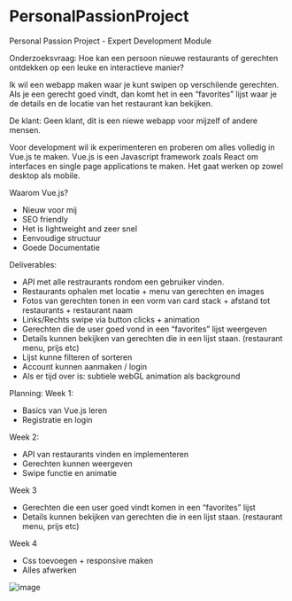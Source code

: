 # PersonalPassionProject

Personal Passion Project - Expert Development Module

Onderzoeksvraag: Hoe kan een persoon nieuwe restaurants of gerechten ontdekken op een leuke en interactieve manier?

Ik wil een webapp maken waar je kunt swipen op verschilende gerechten. Als je een gerecht goed vindt, dan komt het in een “favorites” lijst waar je de details en de locatie van het restaurant kan bekijken.

De klant: Geen klant, dit is een niewe webapp voor mijzelf of andere mensen.

Voor development wil ik experimenteren en proberen om alles volledig in Vue.js te maken. Vue.js is een Javascript framework zoals React om interfaces en single page applications te maken. Het gaat werken op zowel desktop als mobile.

Waarom Vue.js?

-   Nieuw voor mij
-   SEO friendly
-   Het is lightweight and zeer snel
-   Eenvoudige structuur
-   Goede Documentatie

Deliverables:

-   API met alle restraurants rondom een gebruiker vinden.
-   Restaurants ophalen met locatie + menu van gerechten en images
-   Fotos van gerechten tonen in een vorm van card stack + afstand tot restaurants + restaurant naam
-   Links/Rechts swipe via button clicks + animation
-   Gerechten die de user goed vond in een “favorites” lijst weergeven
-   Details kunnen bekijken van gerechten die in een lijst staan. (restaurant menu, prijs etc)
-   Lijst kunne filteren of sorteren
-   Account kunnen aanmaken / login
-   Als er tijd over is: subtiele webGL animation als background

Planning:
Week 1:

-   Basics van Vue.js leren
-   Registratie en login

Week 2:

-   API van restaurants vinden en implementeren
-   Gerechten kunnen weergeven
-   Swipe functie en animatie

Week 3

-   Gerechten die een user goed vindt komen in een “favorites” lijst
-   Details kunnen bekijken van gerechten die in een lijst staan. (restaurant menu, prijs etc)

Week 4

-   Css toevoegen + responsive maken
-   Alles afwerken

![image](https://i.gyazo.com/94ecd5f51f64a524feae366ba30037f8.png)
